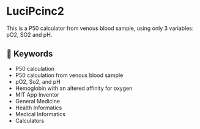 # LuciPcinc2
This is a P50 calculator from venous blood sample, using only 3 variables: pO2, SO2 and pH.

 ## 🔑 Keywords

- P50 calculation
- P50 calculation from venous blood sample
- pO2, So2, and pH
- Hemoglobin with an altered affinity for oxygen
- MIT App Inventor
- General Medicine  
- Health Informatics  
- Medical Informatics  
- Calculators 
 


 

